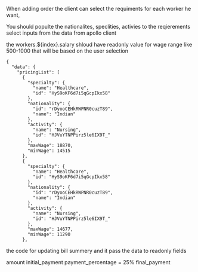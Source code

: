 
When adding order the client can  select the requiments for each worker he want,

You should populte the nationalites, speclities, activies to the reqierements select inputs from the data from apollo client 

the workers.${index}.salary shloud have readonly value for wage range like 500-1000 that will be based on the user selection  

```
{
  "data": {
    "pricingList": [
      {
        "specialty": {
          "name": "Healthcare",
          "id": "HyS9oKF6d7i5qGcpIkx58"
        },
        "nationality": {
          "id": "rDyooCEHkRWPNR0cuzT89",
          "name": "Indian"
        },
        "activity": {
          "name": "Nursing",
          "id": "HJVuYTNPPirz5le6IX9T_"
        },
        "maxWage": 18870,
        "minWage": 14515
      },
      {
        "specialty": {
          "name": "Healthcare",
          "id": "HyS9oKF6d7i5qGcpIkx58"
        },
        "nationality": {
          "id": "rDyooCEHkRWPNR0cuzT89",
          "name": "Indian"
        },
        "activity": {
          "name": "Nursing",
          "id": "HJVuYTNPPirz5le6IX9T_"
        },
        "maxWage": 14677,
        "minWage": 11290
      },
```

the code for updating bill summery and it pass the data to readonly fields

amount
initial_payment
payment_percentage = 25%
final_payment
